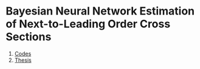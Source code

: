 # Bayesian Neural Network Estimation of Next-to-Leading Order Cross Sections

1. [Codes](/code)
2. [Thesis](main.pdf)
